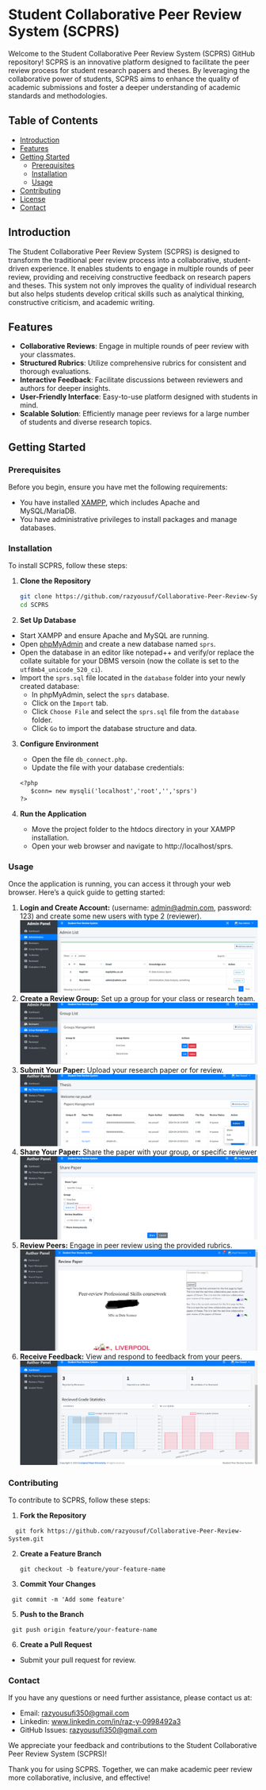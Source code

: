 # Student Collaborative Peer Review System (SCPRS)

Welcome to the Student Collaborative Peer Review System (SCPRS) GitHub repository! SCPRS is an innovative platform designed to facilitate the peer review process for student research papers and theses. By leveraging the collaborative power of students, SCPRS aims to enhance the quality of academic submissions and foster a deeper understanding of academic standards and methodologies.

## Table of Contents

- [Introduction](#introduction)
- [Features](#features)
- [Getting Started](#getting-started)
  - [Prerequisites](#prerequisites)
  - [Installation](#installation)
  - [Usage](#usage)
- [Contributing](#contributing)
- [License](#license)
- [Contact](#contact)

## Introduction

The Student Collaborative Peer Review System (SCPRS) is designed to transform the traditional peer review process into a collaborative, student-driven experience. It enables students to engage in multiple rounds of peer review, providing and receiving constructive feedback on research papers and theses. This system not only improves the quality of individual research but also helps students develop critical skills such as analytical thinking, constructive criticism, and academic writing.

## Features

- **Collaborative Reviews**: Engage in multiple rounds of peer review with your classmates.
- **Structured Rubrics**: Utilize comprehensive rubrics for consistent and thorough evaluations.
- **Interactive Feedback**: Facilitate discussions between reviewers and authors for deeper insights.
- **User-Friendly Interface**: Easy-to-use platform designed with students in mind.
- **Scalable Solution**: Efficiently manage peer reviews for a large number of students and diverse research topics.

## Getting Started

### Prerequisites

Before you begin, ensure you have met the following requirements:
- You have installed [XAMPP](https://www.apachefriends.org/index.html), which includes Apache and MySQL/MariaDB.
- You have administrative privileges to install packages and manage databases.

### Installation

To install SCPRS, follow these steps:

1. **Clone the Repository**

   ```bash
   git clone https://github.com/razyousuf/Collaborative-Peer-Review-System.git
   cd SCPRS
   ```
2. **Set Up Database**
  * Start XAMPP and ensure Apache and MySQL are running.
  * Open [phpMyAdmin](http://localhost/phpmyadmin) and create a new database named `sprs`.
  * Open the database in an editor like notepad++ and verify/or replace the collate suitable for your DBMS versoin (now the collate is set to the `utf8mb4_unicode_520_ci`).
  * Import the `sprs.sql` file located in the `database` folder into your newly created database:
     - In phpMyAdmin, select the `sprs` database.
     - Click on the `Import` tab.
     - Click `Choose File` and select the `sprs.sql` file from the `database` folder.
     - Click `Go` to import the database structure and data.

3. **Configure Environment**
    - Open the file `db_connect.php`.
    - Update the file with your database credentials:
  
     ```
     <?php
        $conn= new mysqli('localhost','root','','sprs')
     ?>
     ```

4. **Run the Application**
    - Move the project folder to the htdocs directory in your XAMPP installation.
    - Open your web browser and navigate to http://localhost/sprs.


### Usage
Once the application is running, you can access it through your web browser. Here’s a quick guide to getting started:

1. **Login and Create Account:** (username: admin@admin.com, password: 123) and create some new users with type 2 (reviewer).
   ![Users Management](images/12_admin.jpg "Users Management")
3. **Create a Review Group:** Set up a group for your class or research team.
  ![Group Management](images/14_admin.png "Reviewrs Group Management")
5. **Submit Your Paper:** Upload your research paper or for review.
  ![Paper Management](images/21_author.png "Paper Management")
7. **Share Your Paper:** Share the paper with your group, or specific reviewer
  ![Share Paper](images/22_author.png "Share Paper")
9. **Review Peers:** Engage in peer review using the provided rubrics.
  ![Review Paper](images/32_review.jpg "Review Paper")
11. **Receive Feedback:** View and respond to feedback from your peers.
  ![Receive Feedback](images/23_author.png "receive Feedback")

### Contributing
To contribute to SCPRS, follow these steps:

1. **Fork the Repository**
 ```
   git fork https://github.com/razyousuf/Collaborative-Peer-Review-System.git
 ```

2. **Create a Feature Branch**
   ```
   git checkout -b feature/your-feature-name
   ```
3. **Commit Your Changes**
  ```
   git commit -m 'Add some feature'
  ```
5. **Push to the Branch**
  ```
   git push origin feature/your-feature-name
  ```
6. **Create a Pull Request**
  - Submit your pull request for review.

### Contact
If you have any questions or need further assistance, please contact us at:
  * Email: razyousufi350@gmail.com
  * Linkedin: www.linkedin.com/in/raz-y-0998492a3
  * GitHub Issues: razyousufi350@gmail.com

We appreciate your feedback and contributions to the Student Collaborative Peer Review System (SCPRS)!

Thank you for using SCPRS. Together, we can make academic peer review more collaborative, inclusive, and effective!
